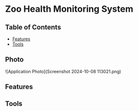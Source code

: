 
# Zoo Health Monitoring System


## Table of Contents
- [Features](#features)
- [Tools](#tools)
## Photo
![Application Photo](Screenshot 2024-10-08 113021.png)


## Features


  ## Tools

